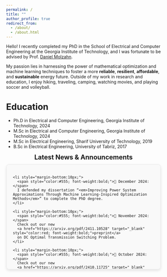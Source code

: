 ```yaml
---
permalink: /
title: ""
author_profile: true
redirect_from: 
  - /about/
  - /about.html
---
```

Hello! I recently completed my PhD in the School of Electrical and Computer Engineering at the Georgia Institute of Technology, and I was fortunate to be advised by Prof. [Daniel Molzahn](https://molzahn.github.io/index.html).

My passion lies in harnessing the power of mathematical optimization and machine learning techniques to foster a more **reliable**, **resilient**, **affordable**, and **sustainable** energy future. Outside of my work in research and education, I enjoy hiking, traveling, camping, watching movies, and playing soccer and volleyball.

Education
======
* Ph.D in Electrical and Computer Engineering, Georgia Institute of Technology, 2024
* M.Sc in Electrical and Computer Engineering, Georgia Institute of Technology, 2024
* M.Sc in Electrical Engineering, Sharif University of Technology, 2019
* B.Sc in Electrical Engineering, University of Tabriz, 2017
  

<!-- Fancy, scrollable "Latest News" section -->
<h2 style="text-align:center; font-size:1.5em; margin-top:0; margin-bottom:0.5em;">
  Latest News & Announcements
</h2>

<div style="
  max-height: 300px; 
  overflow-y: auto; 
  border: 2px solid #eee; 
  border-radius: 10px; 
  background-color: #f9f9f9; 
  padding: 20px; 
  box-shadow: 0 4px 8px rgba(0, 0, 0, 0.1);
">

  <ul style="list-style-type:none; margin:0; padding:0;">
    
    <li style="margin-bottom:10px;">
      <span style="color:#555; font-weight:bold;">📅 December 2024:</span>
      I defended my dissertation “<em>Improving Power System Approximations Through Machine Learning-Inspired Optimization Methods</em>” to complete the PhD degree.
    </li>

    <li style="margin-bottom:10px;">
      <span style="color:#555; font-weight:bold;">📅 November 2024:</span>
      Check out our new 
      <a href="https://arxiv.org/pdf/2411.10528" target="_blank" style="color:red; font-weight:bold;">preprint</a>
      on DC Optimal Transmission Switching Problem.
    </li>

    <li style="margin-bottom:10px;">
      <span style="color:#555; font-weight:bold;">📅 October 2024:</span>
      Check out our new 
      <a href="https://arxiv.org/pdf/2410.11725" target="_blank" style="color:red; font-weight:bold;">preprint</a>
      on improving the accuracy of DC optimal power flow models.
    </li>
    
    <li style="margin-bottom:10px;">
      <span style="color:#555; font-weight:bold;">📅 July 2024:</span>
      I received the Dominion Energy Inclusion, Equity, and Diversity Scholarship Award for the second consecutive time.
    </li>
    
    <li style="margin-bottom:10px;">
      <span style="color:#555; font-weight:bold;">📅 May 2024:</span>
      I began my summer internship at Dominion Energy in the Electric Transmission Strategic Initiatives group.
    </li>

    <li style="margin-bottom:10px;">
      <span style="color:#555; font-weight:bold;">📅 May 2024:</span>
      I defended my PhD proposal and became a PhD candidate.
    </li>

    <li style="margin-bottom:10px;">
      <span style="color:#555; font-weight:bold;">📅 May 2024:</span>
      I received my second MSc degree in Electrical and Computer Engineering, this time from the Georgia Institute of Technology.
    </li>

    <li style="margin-bottom:10px;">
      <span style="color:#555; font-weight:bold;">📅 April 2024:</span>
      Our 
      <a href="https://ieeexplore.ieee.org/document/10508102" target="_blank">paper</a>
      on power systems resilience has been accepted for publication in the IEEE Transactions on Power Systems.
    </li>

    <li style="margin-bottom:10px;">
      <span style="color:#555; font-weight:bold;">📅 April 2024:</span>
      Check out our new 
      <a href="https://arxiv.org/pdf/2404.05125" target="_blank" style="color:red; font-weight:bold;">preprint</a>
      on an optimized LinDistFlow model for power distribution networks.
    </li>

    <li style="margin-bottom:10px;">
      <span style="color:#555; font-weight:bold;">📅 March 2024:</span>
      Two papers 
      [<a href="https://arxiv.org/pdf/2310.00447" target="_blank">1</a>, 
       <a href="https://arxiv.org/pdf/2304.11418" target="_blank">2</a>]
      have been accepted for the 23rd Power Systems Computational Conference (PSCC), to appear in Electric Power Systems Research. We are looking to present our papers in Paris this summer.
    </li>

    <li style="margin-bottom:10px;">
      <span style="color:#555; font-weight:bold;">📅 February 2024:</span>
      I presented our 
      <a href="https://ieeexplore.ieee.org/abstract/document/10472173" target="_blank">paper</a>
      on power system equivalents at the Texas Power and Energy Conference (TPEC).
    </li>

    <li style="margin-bottom:10px;">
      <span style="color:#555; font-weight:bold;">📅 January 2024:</span>
      I began my part-time internship at North American Electric Reliability Corporation (NERC) in the Advanced System Analytics &amp; Modeling (ASAM) department.
    </li>

    <li style="margin-bottom:10px;">
      <span style="color:#555; font-weight:bold;">📅 August 2023:</span>
      I received the Dominion Energy Inclusion, Equity, and Diversity Scholarship Award.
    </li>

    <li style="margin-bottom:10px;">
      <span style="color:#555; font-weight:bold;">📅 June 2023:</span>
      I presented our 
      <a href="https://arxiv.org/pdf/2209.04399" target="_blank">paper</a>
      on the AC power flow feasibility restoration at the American Control Conference (ACC).
    </li>

    <li style="margin-bottom:10px;">
      <span style="color:#555; font-weight:bold;">📅 May 2023:</span>
      I started my internship at Dominion Energy in the ET Planning-Modeling team.
    </li>

  </ul>
</div>




